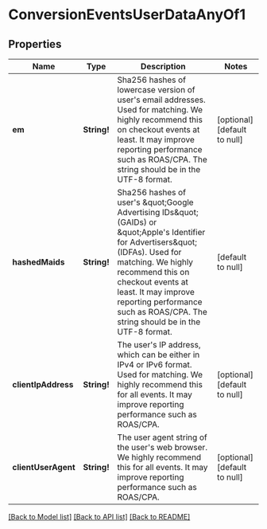 # ConversionEventsUserDataAnyOf1

## Properties
Name | Type | Description | Notes
------------ | ------------- | ------------- | -------------
**em** | **String!** | Sha256 hashes of lowercase version of user&#39;s email addresses. Used for matching. We highly recommend this on checkout events at least. It may improve reporting performance such as ROAS/CPA. The string should be in the UTF-8 format. | [optional] [default to null]
**hashedMaids** | **String!** | Sha256 hashes of user&#39;s \&quot;Google Advertising IDs\&quot; (GAIDs) or \&quot;Apple&#39;s Identifier for Advertisers\&quot; (IDFAs). Used for matching. We highly recommend this on checkout events at least. It may improve reporting performance such as ROAS/CPA. The string should be in the UTF-8 format. | [default to null]
**clientIpAddress** | **String!** | The user&#39;s IP address, which can be either in IPv4 or IPv6 format. Used for matching. We highly recommend this for all events. It may improve reporting performance such as ROAS/CPA. | [optional] [default to null]
**clientUserAgent** | **String!** | The user agent string of the user&#39;s web browser. We highly recommend this for all events. It may improve reporting performance such as ROAS/CPA. | [optional] [default to null]

[[Back to Model list]](../README.md#documentation-for-models) [[Back to API list]](../README.md#documentation-for-api-endpoints) [[Back to README]](../README.md)


